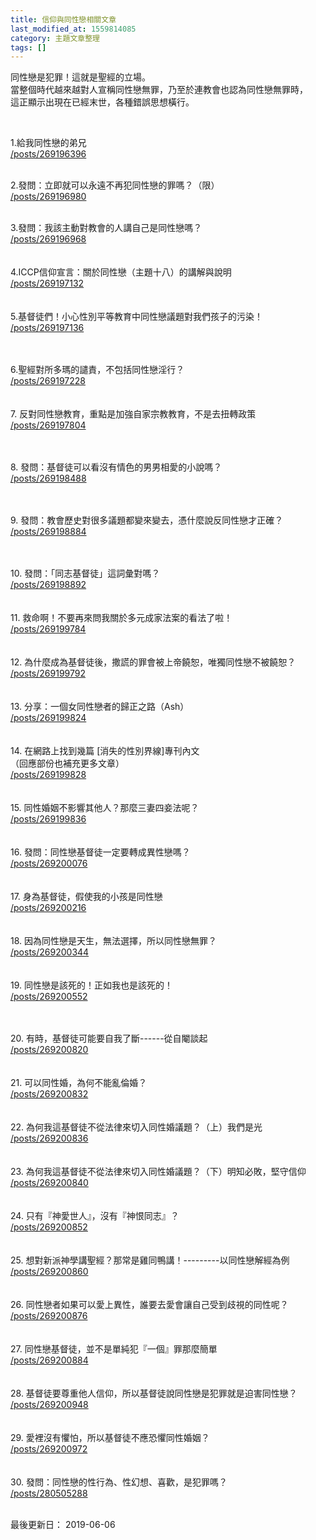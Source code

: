 ```yaml
---
title: 信仰與同性戀相關文章
last_modified_at: 1559814085
category: 主題文章整理
tags: []
---
```


<p>同性戀是犯罪！這就是聖經的立場。<br>
當整個時代越來越對人宣稱同性戀無罪，乃至於連教會也認為同性戀無罪時，<br>
這正顯示出現在已經末世，各種錯誤思想橫行。</p>

<p>&nbsp;</p>

<p><!--more-->1.給我同性戀的弟兄<br>
<a href="/posts/269196396">/posts/269196396</a></p>

<p><br>
2.發問：立即就可以永遠不再犯同性戀的罪嗎？（限）<br>
<a href="/posts/269196980">/posts/269196980</a></p>

<p><br>
3.發問：我該主動對教會的人講自己是同性戀嗎？<br>
<a href="/posts/269196968">/posts/269196968</a><br>
<br>
<br>
4.ICCP信仰宣言：關於同性戀（主題十八）的講解與說明<br>
<a href="/posts/269197132">/posts/269197132</a><br>
<br>
<br>
5.基督徒們！小心性別平等教育中同性戀議題對我們孩子的污染！<br>
<a href="/posts/269197136">/posts/269197136</a></p>

<p><br>
<br>
6.聖經對所多瑪的譴責，不包括同性戀淫行？<br>
<a href="/posts/269197228">/posts/269197228</a><br>
<br>
<br>
7. 反對同性戀教育，重點是加強自家宗教教育，不是去扭轉政策<br>
<a href="/posts/269197804">/posts/269197804</a></p>

<p><br>
<br>
8. 發問：基督徒可以看沒有情色的男男相愛的小說嗎？<br>
<a href="/posts/269198488">/posts/269198488</a></p>

<p><br>
<br>
9. 發問：教會歷史對很多議題都變來變去，憑什麼說反同性戀才正確？<br>
<a href="/posts/269198884">/posts/269198884</a></p>

<p><br>
<br>
10. 發問：「同志基督徒」這詞彙對嗎？<br>
<a href="/posts/269198892">/posts/269198892</a><br>
<br>
<br>
11. 救命啊！不要再來問我關於多元成家法案的看法了啦！<br>
<a href="/posts/269199784">/posts/269199784</a><br>
<br>
<br>
12. 為什麼成為基督徒後，撒謊的罪會被上帝饒恕，唯獨同性戀不被饒恕？<br>
<a href="/posts/269199792">/posts/269199792</a><br>
<br>
<br>
13. 分享：一個女同性戀者的歸正之路（Ash）<br>
<a href="/posts/269199824">/posts/269199824</a><br>
<br>
<br>
14. 在網路上找到幾篇 [消失的性別界線]專刊內文<br>
（回應部份也補充更多文章）<br>
<a href="/posts/269199828">/posts/269199828</a><br>
<br>
<br>
15. 同性婚姻不影響其他人？那麼三妻四妾法呢？<br>
<a href="/posts/269199836">/posts/269199836</a><br>
<br>
<br>
16. 發問：同性戀基督徒一定要轉成異性戀嗎？<br>
<a href="/posts/269200076">/posts/269200076</a><br>
<br>
<br>
17. 身為基督徒，假使我的小孩是同性戀<br>
<a href="/posts/269200216">/posts/269200216</a><br>
<br>
<br>
18. 因為同性戀是天生，無法選擇，所以同性戀無罪？<br>
<a href="/posts/269200344">/posts/269200344</a><br>
<br>
<br>
19. 同性戀是該死的！正如我也是該死的！<br>
<a href="/posts/269200552">/posts/269200552</a></p>

<p><br>
<br>
20. 有時，基督徒可能要自我了斷------從自閹談起<br>
<a href="/posts/269200820">/posts/269200820</a><br>
<br>
<br>
21. 可以同性婚，為何不能亂倫婚？<br>
<a href="/posts/269200832">/posts/269200832</a><br>
<br>
<br>
22. 為何我這基督徒不從法律來切入同性婚議題？（上）我們是光<br>
<a href="/posts/269200836">/posts/269200836</a><br>
<br>
<br>
23. 為何我這基督徒不從法律來切入同性婚議題？（下）明知必敗，堅守信仰<br>
<a href="/posts/269200840">/posts/269200840</a><br>
<br>
<br>
24. 只有『神愛世人』，沒有『神恨同志』？<br>
<a href="/posts/269200852">/posts/269200852</a><br>
<br>
<br>
25. 想對新派神學講聖經？那常是雞同鴨講！---------以同性戀解經為例<br>
<a href="/posts/269200860">/posts/269200860</a><br>
<br>
<br>
26. 同性戀者如果可以愛上異性，誰要去愛會讓自己受到歧視的同性呢？<br>
<a href="/posts/269200876">/posts/269200876</a><br>
<br>
<br>
27. 同性戀基督徒，並不是單純犯『一個』罪那麼簡單<br>
<a href="/posts/269200884">/posts/269200884</a><br>
<br>
<br>
28. 基督徒要尊重他人信仰，所以基督徒說同性戀是犯罪就是迫害同性戀？<br>
<a href="/posts/269200948">/posts/269200948</a><br>
<br>
<br>
29. 愛裡沒有懼怕，所以基督徒不應恐懼同性婚姻？<br>
<a href="/posts/269200972">/posts/269200972</a><br>
<br>
<br>
30. 發問：同性戀的性行為、性幻想、喜歡，是犯罪嗎？<br>
<a href="/posts/280505288" target="_blank">/posts/280505288</a></p>

<p><br>
最後更新日： 2019-06-06</p>


